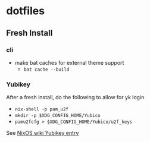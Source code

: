 # dotfiles



## Fresh Install

### cli
* make bat caches for external theme support
    - `bat cache --build`


### Yubikey
After a fresh install, do the following to allow for yk login
* `nix-shell -p pam_u2f`
* `mkdir -p $XDG_CONFIG_HOME/Yubico`
* `pamu2fcfg > $XDG_CONFIG_HOME/Yubico/u2f_keys`


See [NixOS wiki Yubikey entry](https://nixos.wiki/wiki/Yubikey)